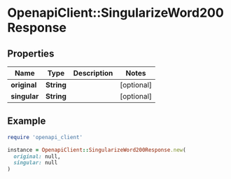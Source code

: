 # OpenapiClient::SingularizeWord200Response

## Properties

| Name | Type | Description | Notes |
| ---- | ---- | ----------- | ----- |
| **original** | **String** |  | [optional] |
| **singular** | **String** |  | [optional] |

## Example

```ruby
require 'openapi_client'

instance = OpenapiClient::SingularizeWord200Response.new(
  original: null,
  singular: null
)
```

